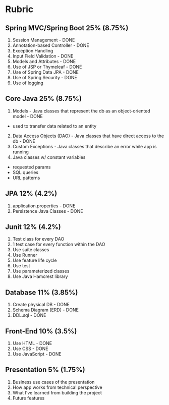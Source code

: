 # Rubric
## Spring MVC/Spring Boot 25% (8.75%)
1. Session Management - DONE
2. Annotation-based Controller - DONE
3. Exception Handling
4. Input Field Validation - DONE  
5. Models and Attributes - DONE  
6. Use of JSP or Thymeleaf - DONE
7. Use of Spring Data JPA - DONE
8. Use of Spring Security - DONE
9. Use of logging  

## Core Java 25% (8.75%)
1. Models - Java classes that represent the db as an object-oriented model - DONE
  - used to transfer data related to an entity  
2. Data Access Objects (DAO) - Java classes that have direct access to the db - DONE
3. Custom Exceptions - Java classes that describe an error while app is running
4. Java classes w/ constant variables
  - requested params
  - SQL queries
  - URL patterns

## JPA 12% (4.2%)
1. application.properties - DONE
2. Persistence Java Classes - DONE

## Junit 12% (4.2%)
1. Test class for every DAO
2. 1 test case for every function within the DAO
3. Use suite classes
4. Use Runner
5. Use feature life cycle
6. Use test
7. Use parameterized classes
8. Use Java Hamcrest library

## Database 11% (3.85%)
1. Create physical DB - DONE
2. Schema Diagram (ERD) - DONE
3. DDL.sql - DONE  

## Front-End 10% (3.5%)
1. Use HTML - DONE
2. Use CSS - DONE
3. Use JavaScript - DONE  

## Presentation 5% (1.75%)
1. Business use cases of the presentation
2. How app works from technical perspective
3. What I've learned from building the project
4. Future features
